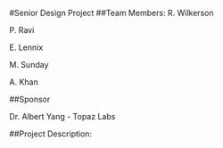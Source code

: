 #Senior Design Project
##Team Members:
R. Wilkerson

P. Ravi

E. Lennix

M. Sunday

A. Khan

##Sponsor

Dr. Albert Yang - Topaz Labs

##Project Description:

